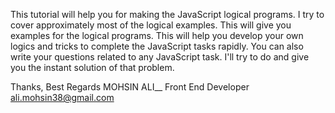 This tutorial will help you for making the JavaScript logical programs.
I try to cover approximately most of the logical examples.
This will give you examples for the logical programs.
This will help you develop your own logics and tricks to complete the JavaScript tasks rapidly.
You can also write your questions related to any JavaScript task. I'll try to do and give you the instant solution of that problem.






Thanks,
Best Regards
MOHSIN ALI__
Front End Developer
ali.mohsin38@gmail.com
